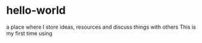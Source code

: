 # hello-world
 a place where I store ideas, resources and discuss things with others
This is my first time using
